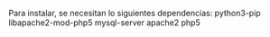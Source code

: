 Para instalar, se necesitan lo siguientes dependencias: 
python3-pip libapache2-mod-php5 mysql-server apache2 php5
